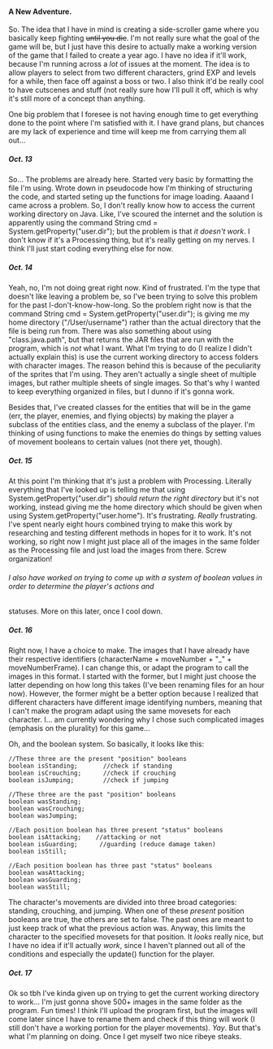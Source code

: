 #### A New Adventure.

So. The idea that I have in mind is creating a side-scroller game where you basically keep fighting ~~until you die~~.
I'm not really sure what the goal of the game will be, but I just have this desire to actually make a working version of
the game that I failed to create a year ago. I have no idea if it'll work, because I'm running across a *lot* of issues
at the moment. The idea is to allow players to select from two different characters, grind EXP and levels for a while, then
face off against a boss or two. I also think it'd be really cool to have cutscenes and stuff (not really
sure how I'll pull it off, which is why it's still more of a concept than anything.

One big problem that I foresee is not having enough time to get everything done to the point where I'm satisfied with it.
I have grand plans, but chances are my lack of experience and time will keep me from carrying them all out...

##### Oct. 13

So... The problems are already here. Started very basic by formatting the file I'm using. Wrote down in pseudocode how I'm thinking of structuring the code,
and started seting up the functions for image loading. Aaaand I came across a problem. So, I don't really know how to access
the current working directory on Java. Like, I've scoured the internet and the solution is apparently using the command
    String cmd = System.getProperty("user.dir");
but the problem is that *it doesn't work*. I don't know if it's a Processing thing, but it's really getting on my nerves.
I think I'll just start coding everything else for now.



##### Oct. 14

Yeah, no, I'm not doing great right now. Kind of frustrated. I'm the type that doesn't like leaving a problem be, so I've
been trying to solve this problem for the past I-don't-know-how-long. So the problem right now is that the command 
    String cmd = System.getProperty("user.dir");
is giving me my home directory ("/User/username") rather than the actual directory that the file is being run from. There
was also something about using "class.java.path", but that returns the JAR files that are run with the program, which is
*not* what I want. What I'm trying to do (I realize I didn't actually explain this) is use the current working directory to
access folders with character images. The reason behind this is because of the peculiarity of the sprites that I'm using.
They aren't actually a single sheet of multiple images, but rather multiple sheets of single images. So that's why I wanted
to keep everything organized in files, but I dunno if it's gonna work.

Besides that, I've created classes for the entities that will be in the game (err, the player, enemies, and flying objects)
by making the player a subclass of the entities class, and the enemy a subclass of the player. I'm thinking of using functions
to make the enemies do things by setting values of movement booleans to certain values (not there yet, though).

##### Oct. 15

At this point I'm thinking that it's just a problem with Processing. Literally everything that I've looked up is telling me
that using System.getProperty("user.dir") *should return the right directory* but it's not working, instead giving me the
home directory which should be given when using System.getProperty("user.home"). It's frustrating. *Really* frustrating. I've
spent nearly eight hours combined trying to make this work by researching and testing different methods in hopes for it to work.
It's not working, so right now I might just place all of the images in the same folder as the Processing file and just load
the images from there. Screw organization!

###### I also have worked on trying to come up with a system of boolean values in order to determine the player's actions and
statuses. More on this later, once I cool down.



##### Oct. 16

Right now, I have a choice to make. The images that I have already have their respective identifiers (characterName + moveNumber + "_" + moveNumberFrame).
I can change this, or adapt the program to call the images in this format. I started with the former, but I might just choose
the latter depending on how long this takes (I've been renaming files for an hour now). However, the former might be a better
option because I realized that different characters have different image identifying numbers, meaning that I can't make the
program adapt using the same movesets for each character. I... am currently wondering why I chose such complicated images
(emphasis on the plurality) for this game...

Oh, and the boolean system. So basically, it looks like this:

    //These three are the present "position" booleans
    boolean isStanding;       //check if standing
    boolean isCrouching;      //check if crouching
    boolean isJumping;        //check if jumping

    //These three are the past "position" booleans
    boolean wasStanding;
    boolean wasCrouching;
    boolean wasJumping;

    //Each position boolean has three present "status" booleans
    boolean isAttacking;    //attacking or not
    boolean isGuarding;      //guarding (reduce damage taken)
    boolean isStill;

    //Each position boolean has three past "status" booleans
    boolean wasAttacking;
    boolean wasGuarding;
    boolean wasStill;

The character's movements are divided into three broad categories: standing, crouching, and jumping. When one of these *present*
position booleans are true, the others are set to false. The past ones are meant to just keep track of what the previous action
was. Anyway, this limits the character to the specified movesets for that position. It *looks* really nice, but I have no
idea if it'll actually *work*, since I haven't planned out all of the conditions and especially the update() function for the
player.

##### Oct. 17

Ok so tbh I've kinda given up on trying to get the current working directory to work... I'm just gonna shove 500+ images in the
same folder as the program. Fun times! I think I'll upload the program first, but the images will come later since I have to
rename them and check if this thing will work (I still don't have a working portion for the player movements). *Yay*. But that's
what I'm planning on doing. Once I get myself two nice ribeye steaks.

